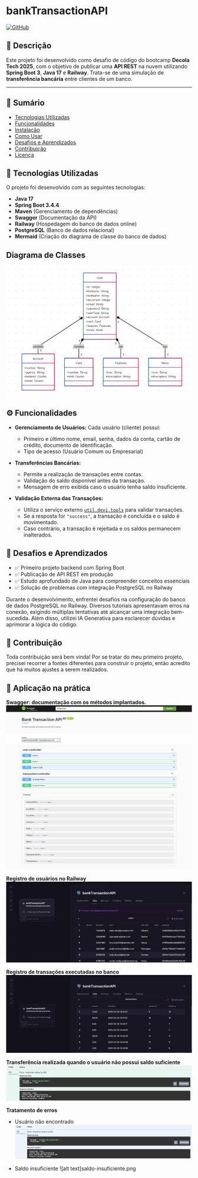 # bankTransactionAPI

[![GitHub](https://img.shields.io/badge/GitHub-Repository-blue?logo=github)](https://github.com/dominuuus/bankTransictionAPI)

## 📌 Descrição

Este projeto foi desenvolvido como desafio de código do bootcamp **Decola Tech 2025**, com o objetivo de publicar uma **API REST** na nuvem utilizando **Spring Boot 3**, **Java 17** e **Railway**. Trata-se de uma simulação de **transferência bancária** entre clientes de um banco.

---

## 📑 Sumário

- [Tecnologias Utilizadas](#-tecnologias-utilizadas)
- [Funcionalidades](#-funcionalidades)
- [Instalação](#-instalação)
- [Como Usar](#-como-usar)
- [Desafios e Aprendizados](#-desafios-e-aprendizados)
- [Contribuição](#-contribuição)
- [Licença](#-licença)



## 🚀 Tecnologias Utilizadas

O projeto foi desenvolvido com as seguintes tecnologias:

- **Java 17**
- **Spring Boot 3.4.4**
- **Maven** (Gerenciamento de dependências)
- **Swagger** (Documentação da API)
- **Railway** (Hospedagem do banco de dados online)
- **PostgreSQL** (Banco de dados relacional)
- **Mermaid** (Criação do diagrama de classe do banco de dados)

## Diagrama de Classes
![alt text](mermaid.png)


## ⚙️ Funcionalidades

- **Gerenciamento de Usuários:** Cada usuário (cliente) possui:
  - Primeiro e último nome, email, senha, dados da conta, cartão de crédito, documento de identificação.
  - Tipo de acesso (Usuário Comum ou Empresarial)


- **Transferências Bancárias:**
  - Permite a realização de transações entre contas.
  - Validação do saldo disponível antes da transação.
  - Mensagem de erro exibida caso o usuário tenha saldo insuficiente.

- **Validação Externa das Transações:**
  - Utiliza o serviço externo [`util.devi.tools`](https://util.devi.tools/api/v2/authorize) para validar transações.
  - Se a resposta for `"success"`, a transação é concluída e o saldo é movimentado.
  - Caso contrário, a transação é rejeitada e os saldos permanecem inalterados.


## 📌 Desafios e Aprendizados

- ✅ Primeiro projeto backend com Spring Boot
- ✅ Publicação de API REST em produção
- ✅ Estudo aprofundado de Java para compreender conceitos essenciais
- ✅ Solução de problemas com integração PostgreSQL no Railway

Durante o desenvolvimento, enfrentei desafios na configuração do banco de dados PostgreSQL no Railway. Diversos tutoriais apresentavam erros na conexão, exigindo múltiplas tentativas até alcançar uma integração bem-sucedida. Além disso, utilizei IA Generativa para esclarecer dúvidas e aprimorar a lógica do código.


## 🤝 Contribuição
Toda contribuição será bem vinda! Por se tratar do meu primeiro projeto, precisei recorrer a fontes diferentes para construir o projeto, então acredito que há muitos ajustes a serem realizados.


## 📜 Aplicação na prática

**Swagger: documentação com os métodos implantados.**
![alt text](registro-swagger.png)

**Registro de usuários no Railway**
![alt text](registro-usuarios-railway.png)

**Registro de transações executadas no banco**
![alt text](registro-transacoes-railway.png)

**Transferência realizada quando o usuário não possui saldo suficiente**
![alt text](saldo-insuficiente.png)

**Tratamento de erros**
- Usuário não encontrado
![alt text](user-not-found.png)

- Saldo insuficiente
![alt text]saldo-insuficiente.png
